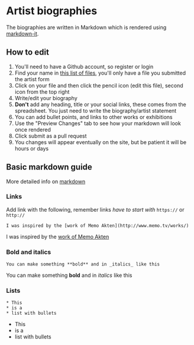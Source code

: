 # Artist biographies

The biographies are written in Markdown which is rendered using [markdown-it](https://github.com/markdown-it/markdown-it).

## How to edit

1. You'll need to have a Github account, so register or login
1. Find your name in [this list of files](https://github.com/aubergene/2020-preview.goldcomparts.show/tree/master/data/bios), you'll only have a file you submitted the artist form
1. Click on your file and then click the pencil icon (edit this file), second icon from the top right
1. Write/edit your biography
1. **Don't** add any heading, title or your social links, these comes from the spreadsheet. You just need to write the biography/artist statement
1. You can add bullet points, and links to other works or exhibitions
1. Use the "Preview Changes" tab to see how your markdown will look once rendered
1. Click submit as a pull request
1. You changes will appear eventually on the site, but be patient it will be hours or days

## Basic markdown guide

More detailed info on [markdown](https://guides.github.com/features/mastering-markdown/)

### Links

Add link with the following, remember links *have to start with* `https://` or `http://`

```
I was inspired by the [work of Memo Akten](http://www.memo.tv/works/)
```

I was inspired by the [work of Memo Akten](http://www.memo.tv/works/)

### Bold and italics

```
You can make something **bold** and in _italics_ like this
```

You can make something **bold** and in _italics_ like this


### Lists

```
* This 
* is a 
* list with bullets
```

* This 
* is a 
* list with bullets
